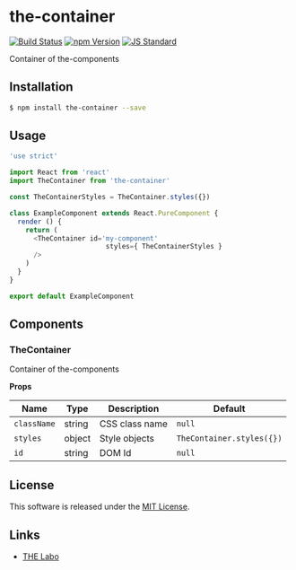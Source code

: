 the-container
==========

<!---
This file is generated by ape-tmpl. Do not update manually.
--->

<!-- Badge Start -->
<a name="badges"></a>

[![Build Status][bd_travis_shield_url]][bd_travis_url]
[![npm Version][bd_npm_shield_url]][bd_npm_url]
[![JS Standard][bd_standard_shield_url]][bd_standard_url]

[bd_repo_url]: https://github.com/the-labo/the-container
[bd_travis_url]: http://travis-ci.org/the-labo/the-container
[bd_travis_shield_url]: http://img.shields.io/travis/the-labo/the-container.svg?style=flat
[bd_travis_com_url]: http://travis-ci.com/the-labo/the-container
[bd_travis_com_shield_url]: https://api.travis-ci.com/the-labo/the-container.svg?token=
[bd_license_url]: https://github.com/the-labo/the-container/blob/master/LICENSE
[bd_codeclimate_url]: http://codeclimate.com/github/the-labo/the-container
[bd_codeclimate_shield_url]: http://img.shields.io/codeclimate/github/the-labo/the-container.svg?style=flat
[bd_codeclimate_coverage_shield_url]: http://img.shields.io/codeclimate/coverage/github/the-labo/the-container.svg?style=flat
[bd_gemnasium_url]: https://gemnasium.com/the-labo/the-container
[bd_gemnasium_shield_url]: https://gemnasium.com/the-labo/the-container.svg
[bd_npm_url]: http://www.npmjs.org/package/the-container
[bd_npm_shield_url]: http://img.shields.io/npm/v/the-container.svg?style=flat
[bd_standard_url]: http://standardjs.com/
[bd_standard_shield_url]: https://img.shields.io/badge/code%20style-standard-brightgreen.svg

<!-- Badge End -->


<!-- Description Start -->
<a name="description"></a>

Container of the-components

<!-- Description End -->


<!-- Overview Start -->
<a name="overview"></a>



<!-- Overview End -->


<!-- Sections Start -->
<a name="sections"></a>

<!-- Section from "doc/guides/01.Installation.md.hbs" Start -->

<a name="section-doc-guides-01-installation-md"></a>

Installation
-----

```bash
$ npm install the-container --save
```


<!-- Section from "doc/guides/01.Installation.md.hbs" End -->

<!-- Section from "doc/guides/02.Usage.md.hbs" Start -->

<a name="section-doc-guides-02-usage-md"></a>

Usage
---------

```javascript
'use strict'

import React from 'react'
import TheContainer from 'the-container'

const TheContainerStyles = TheContainer.styles({})

class ExampleComponent extends React.PureComponent {
  render () {
    return (
      <TheContainer id='my-component'
                        styles={ TheContainerStyles }
      />
    )
  }
}

export default ExampleComponent

```


<!-- Section from "doc/guides/02.Usage.md.hbs" End -->

<!-- Section from "doc/guides/03.Components.md.hbs" Start -->

<a name="section-doc-guides-03-components-md"></a>

Components
-----------

### TheContainer

Container of the-components

**Props**

| Name | Type | Description | Default |
| --- | --- | ---- | ---- |
| `className` | string  | CSS class name | `null` |
| `styles` | object  | Style objects | `TheContainer.styles({})` |
| `id` | string  | DOM Id | `null` |


<!-- Section from "doc/guides/03.Components.md.hbs" End -->


<!-- Sections Start -->


<!-- LICENSE Start -->
<a name="license"></a>

License
-------
This software is released under the [MIT License](https://github.com/the-labo/the-container/blob/master/LICENSE).

<!-- LICENSE End -->


<!-- Links Start -->
<a name="links"></a>

Links
------

+ [THE Labo][t_h_e_labo_url]

[t_h_e_labo_url]: https://github.com/the-labo

<!-- Links End -->
